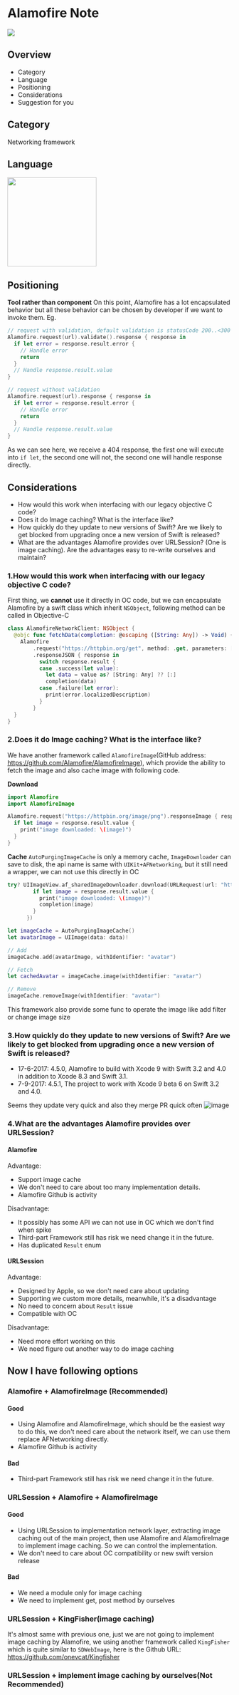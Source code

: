 # Alamofire Note
![](https://raw.githubusercontent.com/emagrorrim/static-images/master/images/v1/Alamofire/15322346652322.png)
## Overview
- Category
- Language
- Positioning
- Considerations
- Suggestion for you

<!-- more -->

## Category
Networking framework

## Language
<img src="https://raw.githubusercontent.com/emagrorrim/static-images/master/images/v1/Alamofire/15322376597183.png" width=200px />

## Positioning
**Tool rather than component**
On this point, Alamofire has a lot encapsulated behavior but all these behavior can be chosen by developer if we want to invoke them. Eg.

```swift
// request with validation, default validation is statusCode 200..<300 and contentType.
Alamofire.request(url).validate().response { response in
  if let error = response.result.error {
    // Handle error
    return
  }
  // Handle response.result.value
}

// request without validation
Alamofire.request(url).response { response in
  if let error = response.result.error {
    // Handle error
    return
  }
  // Handle response.result.value
}
```
As we can see here, we receive a 404 response, the first one will execute into `if let`, the second one will not, the second one will handle response directly.

## Considerations
- How would this work when interfacing with our legacy objective C code?
- Does it do Image caching? What is the interface like?
- How quickly do they update to new versions of Swift? Are we likely to get blocked from upgrading once a new version of Swift is released?
- What are the advantages Alamofire provides over URLSession?  (One is image caching). Are the advantages easy to re-write ourselves and maintain?

### 1.How would this work when interfacing with our legacy objective C code?
First thing, we **cannot** use it directly in OC code, but we can encapsulate Alamofire by a swift class which inherit `NSObject`, following method can be called in Objective-C

```swift
class AlamofireNetworkClient: NSObject {
  @objc func fetchData(completion: @escaping ([String: Any]) -> Void) {
    Alamofire
        .request("https://httpbin.org/get", method: .get, parameters: [:], encoding: URLEncoding.default, headers: nil)
        .responseJSON { response in
          switch response.result {
          case .success(let value):
            let data = value as? [String: Any] ?? [:]
            completion(data)
          case .failure(let error):
            print(error.localizedDescription)
          }
        }
  }
}
```

### 2.Does it do Image caching? What is the interface like?
We have another framework called `AlamofireImage`(GitHub address: https://github.com/Alamofire/AlamofireImage), which provide the ability to fetch the image and also cache image with following code.

**Download**

```swift
import Alamofire
import AlamofireImage

Alamofire.request("https://httpbin.org/image/png").responseImage { response in
  if let image = response.result.value {
    print("image downloaded: \(image)")
  }
}
```
**Cache**
`AutoPurgingImageCache` is only a memory cache, `ImageDownloader` can save to disk, the api name is same with `UIKit+AFNetworking`, but it still need a wrapper, we can not use this directly in OC

```swift
try? UIImageView.af_sharedImageDownloader.download(URLRequest(url: "https://cdn.dribbble.com/users/11867/screenshots/4160757/sonic_1x.jpg", method: .get), completion: { (response) in
        if let image = response.result.value {
          print("image downloaded: \(image)")
          completion(image)
        }
      })
```
```swift
let imageCache = AutoPurgingImageCache()
let avatarImage = UIImage(data: data)!

// Add
imageCache.add(avatarImage, withIdentifier: "avatar")

// Fetch
let cachedAvatar = imageCache.image(withIdentifier: "avatar")

// Remove
imageCache.removeImage(withIdentifier: "avatar")
```
This framework also provide some func to operate the image like add filter or change image size

### 3.How quickly do they update to new versions of Swift? Are we likely to get blocked from upgrading once a new version of Swift is released?
- 17-6-2017: 4.5.0, Alamofire to build with Xcode 9 with Swift 3.2 and 4.0 in addition to Xcode 8.3 and Swift 3.1.
- 7-9-2017: 4.5.1, The project to work with Xcode 9 beta 6 on Swift 3.2 and 4.0.

Seems they update very quick and also they merge PR quick often
![image](https://raw.githubusercontent.com/emagrorrim/static-images/master/images/v1/Alamofire/git-issues.png)

### 4.What are the advantages Alamofire provides over URLSession? 
#### Alamofire
Advantage:

- Support image cache
- We don't need to care about too many implementation details.
- Alamofire Github is activity

Disadvantage:

- It possibly has some API we can not use in OC which we don't find when spike
- Third-part Framework still has risk we need change it in the future.
- Has duplicated `Result` enum

#### URLSession
Advantage:

- Designed by Apple, so we don't need care about updating
- Supporting we custom more details, meanwhile, it's a disadvantage
- No need to concern about `Result` issue
- Compatible with OC

Disadvantage:

- Need more effort working on this
- We need figure out another way to do image caching

## Now I have following options
### Alamofire + AlamofireImage (Recommended)
#### Good
- Using Alamofire and AlamofireImage, which should be the easiest way to do this, we don't need care about the network itself, we can use them replace AFNetworking directly.
- Alamofire Github is activity
#### Bad
- Third-part Framework still has risk we need change it in the future.

### URLSession + Alamofire + AlamofireImage
#### Good
- Using URLSession to implementation network layer, extracting image caching out of the main project, then use Alamofire and AlamofireImage to implement image caching. So we can control the implementation.
- We don't need to care about OC compatibility or new swift version release
#### Bad
- We need a module only for image caching
- We need to implement get, post method by ourselves

### URLSession + KingFisher(image caching)
It's almost same with previous one, just we are not going to implement image caching by Alamofire, we using another framework called `KingFisher` which is quite similar to `SDWebImage`, here is the Github URL: https://github.com/onevcat/Kingfisher

### URLSession + implement image caching by ourselves(Not Recommended)
